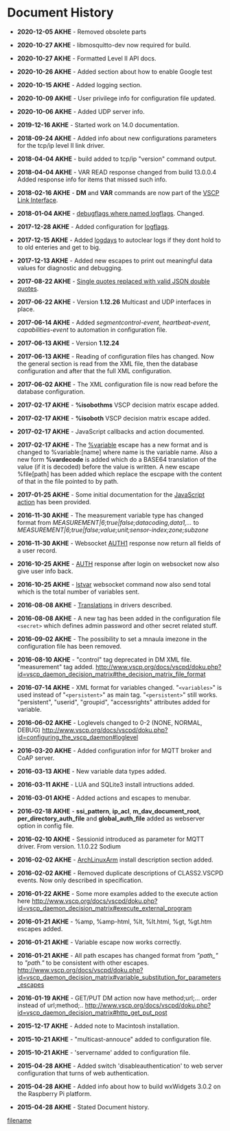# Document History

*  **2020-12-05 AKHE** - Removed obsolete parts
*  **2020-10-27 AKHE** - libmosquitto-dev now required for build.
*  **2020-10-27 AKHE** - Formatted Level II API docs.
*  **2020-10-26 AKHE** - Added section about how to enable Google test
*  **2020-10-15 AKHE** - Added logging section.
*  **2020-10-09 AKHE** - User privilege info for configuration file updated.
*  **2020-10-06 AKHE** - Added UDP server info.
*  **2019-12-16 AKHE** - Started work on 14.0 documentation.
*  **2018-09-24 AKHE** - Added info about new configurations parameters for the tcp/ip level II link driver.
*  **2018-04-04 AKHE** - build added to tcp/ip "version" command output.
*  **2018-04-04 AKHE** - VAR READ response changed from build 13.0.0.4  Added response info for items that missed such info.
*  **2018-02-16 AKHE** - **DM** and **VAR** commands are now part of the [VSCP Link Interface](http://www.vscp.org/docs/vscpd/doku.php?id=vscp_daemon_tcp_ip_protocol_description).
*  **2018-01-04 AKHE** - [debugflags where named logflags](http://www.vscp.org/docs/vscpd/doku.php?id=configuring_the_vscp_daemon#debugflags1). Changed.
*  **2017-12-28 AKHE** - Added configuration for [logflags](http://www.vscp.org/docs/vscpd/doku.php?id=configuring_the_vscp_daemon#logflags1).

*  **2017-12-15 AKHE** - Added [logdays](http://www.vscp.org/docs/vscpd/doku.php?id=configuring_the_vscp_daemon#logdays) to autoclear logs if they dont hold to to old enteries and get to big.

*  **2017-12-13 AKHE** - Added new escapes to print out meaningful data values for diagnostic and debugging.

*  **2017-08-22 AKHE** - [Single quotes replaced with valid JSON double quotes](http://www.vscp.org/docs/vscpd/doku.php?id=javascript_callbacks).

*  **2017-06-22 AKHE** - Version **1.12.26** Multicast and UDP interfaces in place.

*  **2017-06-14 AKHE** - Added *segmentcontrol-event*, *heartbeat-event*, *capabilities-event* to automation in configuration file.

*  **2017-06-13 AKHE** - Version **1.12.24**

*  **2017-06-13 AKHE** - Reading of configuration files has changed. Now the general section is read from the XML file, then the database configuration and after that the full XML configuration.

*  **2017-06-02 AKHE** - The XML configuration file is now read before the database configuration.

*  **2017-02-17 AKHE** - **%isobothms** VSCP decision matrix escape added.

*  **2017-02-17 AKHE** - **%isoboth** VSCP decision matrix escape added.

*  **2017-02-17 AKHE** - JavaScript callbacks and action documented.

*  **2017-02-17 AKHE** - The [%variable](http://www.vscp.org/docs/vscpd/doku.php?id=vscp_daemon_decision_matrix#variable_substitution_for_parameters_escapes) escape has a new format and is changed to %variable:[name] where name is the variable name. Also a new form **%vardecode** is added which do a BASE64 translation of the value (if it is decoded) before the value is written. A new escape %file[path] has been added which replace the escpape with the content of that in the file pointed to by path.

*  **2017-01-25 AKHE** - Some initial documentation for the [JavaScript action](http://www.vscp.org/docs/vscpd/doku.php?id=vscp_daemon_decision_matrix#run_javascript) has been provided.

*  **2016-11-30 AKHE** - The measurement variable type has changed format from *MEASUREMENT|6;true|false;datacoding,data1,…* to *MEASUREMENT|6;true|false;value;unit;sensor-index;zone;subzone* 

*  **2016-11-30 AKHE** - Websocket [AUTH1](http://www.vscp.org/docs/vscpd/doku.php?id=vscp_daemon_websocket_protocol_description#auth) response now return all fields of a user record.

*  **2016-10-25 AKHE** - [AUTH](http://www.vscp.org/docs/vscpd/doku.php?id=vscp_daemon_websocket_protocol_description#auth) response after login on websocket now also give user info back.

*  **2016-10-25 AKHE** - [lstvar](http://www.vscp.org/docs/vscpd/doku.php?id=vscp_daemon_websocket_protocol_description#lstvar) websocket command now also send total which is the total number of variables sent.

*  **2016-08-08 AKHE** - [Translations](http://www.vscp.org/docs/vscpd/doku.php?id=configuring_the_vscp_daemon#level_i_drivers)  in drivers described.

*  **2016-08-08 AKHE** - A new tag has been added in the configuration file `<secret>` which defines admin password and other secret related stuff.

*  **2016-09-02 AKHE** - The possibility to set a mnaula imezone in the configuration file has been removed.                   

*  **2016-08-10 AKHE** - "control" tag deprecated in DM XML file. "measurement" tag added. http://www.vscp.org/docs/vscpd/doku.php?id=vscp_daemon_decision_matrix#the_decision_matrix_file_format

*  **2016-07-14 AKHE** - XML format for variables changed. "`<variables>`" is used instead of "`<persistent>`" as main tag. "`<persistent>`" still works. "persistent", "userid", "groupid", "accessrights" attributes added for variable.

*  **2016-06-02 AKHE** - Loglevels changed to 0-2 (NONE, NORMAL, DEBUG) http://www.vscp.org/docs/vscpd/doku.php?id=configuring_the_vscp_daemon#loglevel

*  **2016-03-20 AKHE** - Added configuration infor for MQTT broker and CoAP server.

*  **2016-03-13 AKHE** - New variable data types added. 

*  **2016-03-11 AKHE** - LUA and SQLite3 install intructions added. 

*  **2016-03-01 AKHE** - Added actions and escapes to menubar.

*  **2016-02-18 AKHE** - **ssi_pattern**, **ip_acl**, **m_dav_document_root**, **per_directory_auth_file** and **global_auth_file**  added as webserver option in config file.

*  **2016-02-10 AKHE** - Sessionid introduced as parameter for MQTT driver. From version. 1.1.0.22 Sodium

*  **2016-02-02 AKHE** - [ArchLinuxArm](http://www.vscp.org/docs/vscpd/doku.php?id=setting_up_the_system_on_an%20embeded%20ArchLinuxArm%20system) install description section added.

*  **2016-02-02 AKHE** - Removed duplicate descriptions of CLASS2.VSCPD events. Now only described in specification.

*  **2016-01-22 AKHE** - Some more examples added to the execute action here http://www.vscp.org/docs/vscpd/doku.php?id=vscp_daemon_decision_matrix#execute_external_program

*  **2016-01-21 AKHE** - %amp, %amp-html, %lt, %lt.html, %gt, %gt.htm escapes added.

*  **2016-01-21 AKHE** - Variable escape now works correctly. 

*  **2016-01-21 AKHE** - All path escapes has changed format from *"path_"* to *"path."* to be consistent with other escapes. http://www.vscp.org/docs/vscpd/doku.php?id=vscp_daemon_decision_matrix#variable_substitution_for_parameters_escapes

*  **2016-01-19 AKHE** - GET/PUT DM action now have method;url;... order instead of url;method;.. http://www.vscp.org/docs/vscpd/doku.php?id=vscp_daemon_decision_matrix#http_get_put_post

*  **2015-12-17 AKHE** - Added note to Macintosh installation.

*  **2015-10-21 AKHE** - "multicast-annouce" added to configuration file.

*  **2015-10-21 AKHE** - 'servername' added to configuration file.

*  **2015-04-28 AKHE** - Added switch 'disableauthentication' to web server configuration that turns of web authentication.

*  **2015-04-28 AKHE** - Added info about how to build wxWidgets 3.0.2 on the Raspberry Pi platform.

*  **2015-04-28 AKHE** - Stated Document history.


[filename](./bottom_copyright.md ':include')
